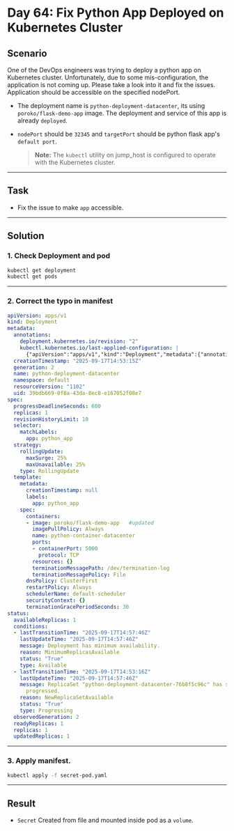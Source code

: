 # Day 64: Fix Python App Deployed on Kubernetes Cluster

## Scenario

One of the DevOps engineers was trying to deploy a python app on Kubernetes cluster. Unfortunately, due to some mis-configuration, the application is not coming up. Please take a look into it and fix the issues. Application should be accessible on the specified nodePort.

- The deployment name is `python-deployment-datacenter`, its using `poroko/flask-demo-app` image. The deployment and service of this app is already `deployed`.
- `nodePort` should be `32345` and `targetPort` should be python flask app's `default port`.

  > **Note:** The `kubectl` utility on jump_host is configured to operate with the Kubernetes cluster.

---

## Task

- Fix the issue to make `app` accessible.


---

## Solution

### 1. Check Deployment and pod

```bash
kubectl get deployment
kubectl get pods
```
---


### 2. Correct the typo in manifest
```yaml
apiVersion: apps/v1
kind: Deployment
metadata:
  annotations:
    deployment.kubernetes.io/revision: "2"
    kubectl.kubernetes.io/last-applied-configuration: |
      {"apiVersion":"apps/v1","kind":"Deployment","metadata":{"annotations":{},"name":"python-deployment-datacenter","namespace":"default"},"spec":{"replicas":1,"selector":{"matchLabels":{"app":"python_app"}},"template":{"metadata":{"labels":{"app":"python_app"}},"spec":{"containers":[{"image":"poroko/flask-app-demo","name":"python-container-datacenter","ports":[{"containerPort":5000}]}]}}}}
  creationTimestamp: "2025-09-17T14:53:15Z"
  generation: 2
  name: python-deployment-datacenter
  namespace: default
  resourceVersion: "1102"
  uid: 39bdb669-0f8a-43da-8ec8-e167052f08e7
spec:
  progressDeadlineSeconds: 600
  replicas: 1
  revisionHistoryLimit: 10
  selector:
    matchLabels:
      app: python_app
  strategy:
    rollingUpdate:
      maxSurge: 25%
      maxUnavailable: 25%
    type: RollingUpdate
  template:
    metadata:
      creationTimestamp: null
      labels:
        app: python_app
    spec:
      containers:
      - image: poroko/flask-demo-app   #updated 
        imagePullPolicy: Always
        name: python-container-datacenter
        ports:
        - containerPort: 5000
          protocol: TCP
        resources: {}
        terminationMessagePath: /dev/termination-log
        terminationMessagePolicy: File
      dnsPolicy: ClusterFirst
      restartPolicy: Always
      schedulerName: default-scheduler
      securityContext: {}
      terminationGracePeriodSeconds: 30
status:
  availableReplicas: 1
  conditions:
  - lastTransitionTime: "2025-09-17T14:57:46Z"
    lastUpdateTime: "2025-09-17T14:57:46Z"
    message: Deployment has minimum availability.
    reason: MinimumReplicasAvailable
    status: "True"
    type: Available
  - lastTransitionTime: "2025-09-17T14:53:16Z"
    lastUpdateTime: "2025-09-17T14:57:46Z"
    message: ReplicaSet "python-deployment-datacenter-76b8f5c96c" has successfully
      progressed.
    reason: NewReplicaSetAvailable
    status: "True"
    type: Progressing
  observedGeneration: 2
  readyReplicas: 1
  replicas: 1
  updatedReplicas: 1
```
---

### 3. Apply manifest.
```bash
kubectl apply -f secret-pod.yaml

```
---

## Result

- `Secret` Created from file and mounted inside pod as a `volume`. 
